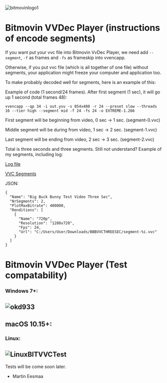 ![bitmovinlogo1](https://user-images.githubusercontent.com/88035011/159108926-ee3ef996-4fe4-4c33-87d6-4a016486d27e.png)

# Bitmovin VVDec Player (instructions of encode segments)

If you want put your vvc file into Bitmovin VvDec Player, we need add `--segment`, `-f` as frames and `-fs` as frameskip into vvencapp.

Otherwise, if you put vvc file (which is all together of one file) without segments, your application might freeze your computer and application too.

To make probably decoded well for segments, here is an example of this:

Example of code (1 second/24 frames). After first segment (1 sec), it will go up 1 second (total frames 48):
```
vvencapp --qp 34 -i out.yuv -s 854x480 -r 24 --preset slow --threads 16 --tier high --segment mid -f 24 -fs 24 -o EXTREME-1.266
```

First segment will be beginning from video, 0 sec -> 1 sec. (segment-0.vvc)

Middle segment will be during from video, 1 sec -> 2 sec. (segment-1.vvc)

Last segment will be ending from video, 2 sec -> 3 sec. (segment-2.vvc)

Total is three seconds and three segments. Still not understand? Example of my segments, including log:

[Log file](https://github.com/MartinEesmaa/VVCEasy/files/8308674/BBBVVCTHREESEC.txt)

[VVC Segments](https://github.com/MartinEesmaa/VVCEasy/files/8308682/BBBVVCTHREESEC.zip)

JSON:
```
{
  "Name": "Big Buck Bunny Test Video Three Sec",
  "NrSegments": 2,
  "PlotMaxBitrate": 400000,
  "Renditions": [
    {
      "Name": "720p",
      "Resolution": "1280x720",
      "Fps": 24,
      "Url": "C:/Users/User/Downloads/BBBVVCTHREESEC/segment-%i.vvc"
    }
  ]
}
```


# Bitmovin VVDec Player (Test compatability)

### Windows 7+: 

![okd933](https://user-images.githubusercontent.com/88035011/158054088-5d28de91-c2f8-40e4-b1e0-e0a0788fab93.gif)
-------------------------
macOS 10.15+:
-------------------------
### Linux: 

![LinuxBITVVCTest](https://user-images.githubusercontent.com/88035011/158130385-0f475e1f-9630-4623-acc4-6b0c842b6a35.gif)
-------------------------
Tests will be come soon later.

- Martin Eesmaa
